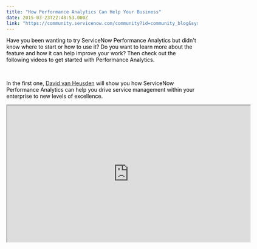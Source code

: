 ```yaml
---
title: "How Performance Analytics Can Help Your Business"
date: 2015-03-23T22:48:53.000Z
link: "https://community.servicenow.com/community?id=community_blog&sys_id=765c2aa1dbd0dbc01dcaf3231f96193b"
---
```

<p class="p1"><span style="color: #000000;">Have you been wanting to try ServiceNow Performance Analytics but </span><span style="color: #000000;"><span class="s2">didn't</span><span class="s1"> know where to start or how to use it? Do you want to learn more about the feature and how it can help improve your work? </span><span class="s2">Then c</span><span class="s1">heck out the following </span><span class="s2">videos</span><span class="s3"> to get started with Performance Analytics.</span></span></p><p class="p1"><span style="color: #000000;"><span class="s3"><br/></span></span></p><p class="p2"></p><p class="p1"><span style="color: #000000;"><span class="s1">In the first one, <a title="David van Heusden" __default_attr="21100" __jive_macro_name="user" class="jive_macro_user jive_macro" data-orig-content="David van Heusden" href="/community?id=community_user_profile&user=e2211a65db981fc09c9ffb651f961990">David van Heusden</a> will show you how ServiceNow Performance Analytics can help you drive </span><span class="s2">s</span><span class="s1">ervice </span><span class="s2">m</span></span><span style="color: #000000;">anagement within your enterprise to new levels of excellence.</span></p><p></p><p><span style="color: #000000;"><iframe src="https://youtube.com/embed/s8Fu9Ur4H-M" width="640" height="360"/></span></p><p></p><p class="p1"><span style="color: #000000; font-size: 10pt;">The second video provides an overview </span><span style="font-size: 10pt; color: #000000;"><span class="s2">to help you get started</span><span class="s1"> with Performance Analytics in the ServiceNow platform, by explaining the differences between Performance Ana</span><span class="s3">lytics and reporting, and describing the components used in Performance Analytics</span><span class="s4">.</span></span></p><p class="p1"><span style="font-size: 10pt; color: #000000;"><span class="s4"><br/></span></span></p><p class="p2"></p><p class="p3"><iframe src="https://youtube.com/embed/JRKxwllFTxw" width="640" height="360"/></p><p class="p3"><span class="s1" style="font-size: 10pt; color: #000000;"><br/></span></p><p class="p2"></p><p class="p3"><span class="s1" style="font-size: 10pt; color: #000000;">For more information on Performance Analytics, see: </span></p><p class="p3"><span class="s1" style="font-size: 10pt; color: #000000;"><br/></span></p><p class="p2"></p><p class="p3"><span class="s1" style="font-size: 10pt; color: #000000;">ServiceNow product documentation:</span></p><p class="p4"><span class="s1" style="font-size: 10pt; color: #000000;"><a href="http://wiki.servicenow.com/index.php?title=Performance_Analytics"><span style="color: #0000ff; text-decoration: underline;">Performance Analytics</span></a></span></p><p class="p4"><span style="color: #0000ff; font-size: 10pt; text-decoration: underline;"><br/></span></p><p class="p2"></p><p class="p3"><span class="s1" style="font-size: 10pt; color: #000000;">For general information about ServiceNow, visit: <a href="http://www.servicenow.com/"><span style="color: #0000ff; text-decoration: underline;">www.servicenow.com</span></a></span></p><p class="p3"><span style="color: #0000ff; font-size: 10pt; text-decoration: underline;"><br/></span></p><p class="p2"></p><p class="p3"><span style="color: #000000; font-size: 10pt;">Your feedback helps us better serve you! Did you find this video helpful? Leave us a comment to tell us why or why not.</span></p>